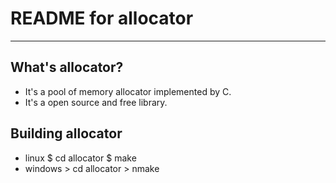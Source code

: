 # **README for allocator** #
***


## **What's allocator?** ##
 * It's a pool of memory allocator implemented by C.
 * It's a open source and free library.


## **Building allocator** ##
 * linux
    $ cd allocator
    $ make
 * windows
    \> cd allocator
    \> nmake

